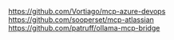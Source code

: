 https://github.com/Vortiago/mcp-azure-devops
https://github.com/sooperset/mcp-atlassian
https://github.com/patruff/ollama-mcp-bridge
